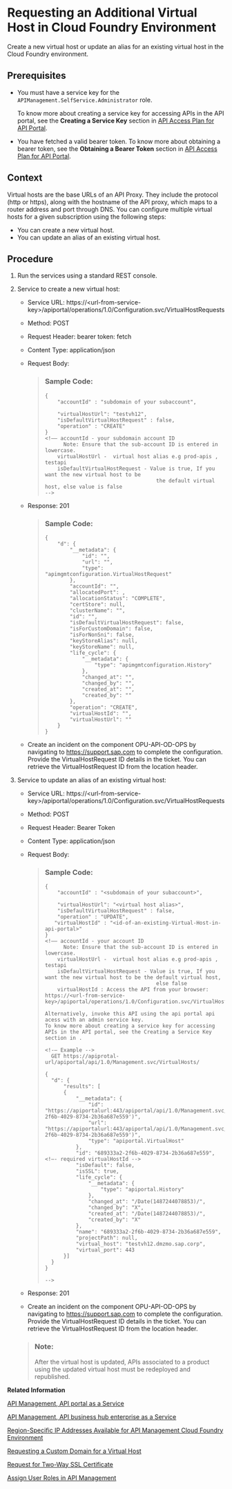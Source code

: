 <!-- loioa7b91e5aca32497ca2b17c671ed2bb42 -->

# Requesting an Additional Virtual Host in Cloud Foundry Environment

Create a new virtual host or update an alias for an existing virtual host in the Cloud Foundry environment.



<a name="loioa7b91e5aca32497ca2b17c671ed2bb42__prereq_lmj_lkg_rz"/>

## Prerequisites

-   You must have a service key for the `APIManagement.SelfService.Administrator` role.

    To know more about creating a service key for accessing APIs in the API portal, see the **Creating a Service Key** section in [API Access Plan for API Portal](api-access-plan-for-api-portal-24a2c37.md).

-   You have fetched a valid bearer token. To know more about obtaining a bearer token, see the **Obtaining a Bearer Token** section in [API Access Plan for API Portal](api-access-plan-for-api-portal-24a2c37.md).



<a name="loioa7b91e5aca32497ca2b17c671ed2bb42__context_wzq_hr4_dmb"/>

## Context

Virtual hosts are the base URLs of an API Proxy. They include the protocol \(http or https\), along with the hostname of the API proxy, which maps to a router address and port through DNS. You can configure multiple virtual hosts for a given subscription using the following steps:

-   You can create a new virtual host.
-   You can update an alias of an existing virtual host.



<a name="loioa7b91e5aca32497ca2b17c671ed2bb42__steps_xzq_hr4_dmb"/>

## Procedure

1.  Run the services using a standard REST console.

2.  Service to create a new virtual host:

    -   Service URL: https://<url-from-service-key\>/apiportal/operations/1.0/Configuration.svc/VirtualHostRequests
    -   Method: POST
    -   Request Header: bearer token: fetch
    -   Content Type: application/json
    -   Request Body:

        > ### Sample Code:  
        > ```
        > {
        >     "accountId" : "subdomain of your subaccount",  
        >  
        >     "virtualHostUrl": "testvh12",
        >     "isDefaultVirtualHostRequest" : false,
        >     "operation" : "CREATE"
        > }
        > <!–– accountId - your subdomain account ID
        >       Note: Ensure that the sub-account ID is entered in lowercase.
        > 	  virtualHostUrl -  virtual host alias e.g prod-apis , testapi
        > 	  isDefaultVirtualHostRequest - Value is true, If you want the new virtual host to be
        >                                     the default virtual host, else value is false
        > -->
        > 
        > ```


    -   Response: 201

        > ### Sample Code:  
        > ```
        > {
        >     "d": {
        >         "__metadata": {
        >             "id": "",
        >             "url": "",
        >             "type": "apimgmtconfiguration.VirtualHostRequest"
        >         },
        >         "accountId": "",
        >         "allocatedPort": ,
        >         "allocationStatus": "COMPLETE",
        >         "certStore": null,
        >         "clusterName": "",
        >         "id": "",
        >         "isDefaultVirtualHostRequest": false,
        >         "isForCustomDomain": false,
        >         "isForNonSni": false,
        >         "keyStoreAlias": null,
        >         "keyStoreName": null,
        >         "life_cycle": {
        >             "__metadata": {
        >                 "type": "apimgmtconfiguration.History"
        >             },
        >             "changed_at": "",
        >             "changed_by": "",
        >             "created_at": "",
        >             "created_by": ""
        >         },
        >         "operation": "CREATE",
        >         "virtualHostId": "",
        >         "virtualHostUrl": ""
        >     }
        > }
        > ```

    -   Create an incident on the component OPU-API-OD-OPS by navigating to https://support.sap.com to complete the configuration. Provide the VirtualHostRequest ID details in the ticket. You can retrieve the VirtualHostRequest ID from the location header.

3.  Service to update an alias of an existing virtual host:

    -   Service URL: https://<url-from-service-key\>/apiportal/operations/1.0/Configuration.svc/VirtualHostRequests
    -   Method: POST
    -   Request Header: Bearer Token
    -   Content Type: application/json
    -   Request Body:

        > ### Sample Code:  
        > ```
        > {
        >     "accountId" : "<subdomain of your subaccount>",  
        >  
        >     "virtualHostUrl": "<virtual host alias>",
        >     "isDefaultVirtualHostRequest" : false,
        >     "operation" : "UPDATE",
        > 	 "virtualHostId" : "<id-of-an-existing-Virtual-Host-in-api-portal>"
        > }
        > <!–– accountId - your account ID
        >       Note: Ensure that the sub-account ID is entered in lowercase.
        > 	  virtualHostUrl -  virtual host alias e.g prod-apis , testapi
        > 	  isDefaultVirtualHostRequest - Value is true, If you want the new virtual host to be the default virtual host,
        >                                     else false
        > 	  virtualHostId : Access the API from your browser: https://<url-from-service-key>/apiportal/operations/1.0/Configuration.svc/VirtualHostRequests  
        >  
        > Alternatively, invoke this API using the api portal api acess with an admin service key. 
        > To know more about creating a service key for accessing APIs in the API portal, see the Creating a Service Key section in .
        > 
        > <!-– Example --> 
        > 	GET https://apiprotal-url/apiportal/api/1.0/Management.svc/VirtualHosts/
        > 
        > {
        > 	"d": {
        > 		"results": [
        > 		{
        > 			"__metadata": {
        > 				"id": "https://apiportalurl:443/apiportal/api/1.0/Management.svc/VirtualHosts('689333a2-2f6b-4029-8734-2b36a687e559')",
        > 				"url": "https://apiportalurl:443/apiportal/api/1.0/Management.svc/VirtualHosts('689333a2-2f6b-4029-8734-2b36a687e559')",
        > 				"type": "apiportal.VirtualHost"
        > 			},
        > 			"id": "689333a2-2f6b-4029-8734-2b36a687e559", <!–- required virtualHostId -->
        > 			"isDefault": false,
        > 			"isSSL": true,
        > 			"life_cycle": {
        > 				"__metadata": {
        > 					"type": "apiportal.History"
        > 				},
        > 				"changed_at": "/Date(1487244078853)/",
        > 				"changed_by": "X",
        > 				"created_at": "/Date(1487244078853)/",
        > 				"created_by": "X"
        > 			},
        > 			"name": "689333a2-2f6b-4029-8734-2b36a687e559",
        > 			"projectPath": null,
        > 			"virtual_host": "testvh12.dmzmo.sap.corp",
        > 			"virtual_port": 443
        > 		}]
        > 	}
        > }
        > 
        > -->
        > 
        > ```


    -   Response: 201
    -   Create an incident on the component OPU-API-OD-OPS by navigating to https://support.sap.com to complete the configuration. Provide the VirtualHostRequest ID details in the ticket. You can retrieve the VirtualHostRequest ID from the location header.

    > ### Note:  
    > After the virtual host is updated, APIs associated to a product using the updated virtual host must be redeployed and republished.


**Related Information**  


[API Management, API portal as a Service](api-management-api-portal-as-a-service-e064663.md "The API Management, API portal as a service on Cloud Foundry provides different capabilities through Route Service plan, On-Premise Connectivity plan, and API Access plan.")

[API Management, API business hub enterprise as a Service](api-management-api-business-hub-enterprise-as-a-service-d59d8f9.md "The API Management, API business hub enterprise as a service on Cloud Foundry provides the API access plan.")

[Region-Specific IP Addresses Available for API Management Cloud Foundry Environment](region-specific-ip-addresses-available-for-api-management-cloud-foundry-environment-585d639.md "API Management protects your backend services. However, API Management needs to establish connectivity to your backend services during an API call execution.")

[Requesting a Custom Domain for a Virtual Host](requesting-a-custom-domain-for-a-virtual-host-6b9e5a3.md "A virtual host lets you host multiple domain names on API Management capability within Integration Suite.")

[Request for Two-Way SSL Certificate](request-for-two-way-ssl-certificate-9faf7ce.md "Request a two-way SSL certificate for the default domain of the virtual host of your API Management service.")

[Assign User Roles in API Management](assign-user-roles-in-api-management-911ca5a.md "Use role collections to group together different roles that can be assigned to API Portal and API business hub enterprise users.")

